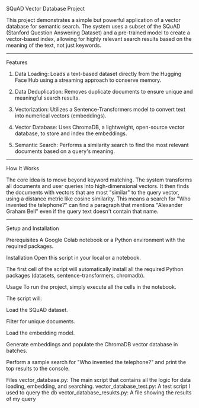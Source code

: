 SQuAD Vector Database Project

This project demonstrates a simple but powerful application of a vector database for semantic search. 
The system uses a subset of the SQuAD (Stanford Question Answering Dataset) and a pre-trained model to create a vector-based index, allowing for highly relevant search results based on the meaning of the text, not just keywords.

***************************************************************************************************************************************************************************************************************************************************************************************************

Features

1. Data Loading: Loads a text-based dataset directly from the Hugging Face Hub using a streaming approach to conserve memory.

2. Data Deduplication: Removes duplicate documents to ensure unique and meaningful search results.

3. Vectorization: Utilizes a Sentence-Transformers model to convert text into numerical vectors (embeddings).

4. Vector Database: Uses ChromaDB, a lightweight, open-source vector database, to store and index the embeddings.

5. Semantic Search: Performs a similarity search to find the most relevant documents based on a query's meaning.

***************************************************************************************************************************************************************************************************************************************************************************************************

How It Works

The core idea is to move beyond keyword matching. The system transforms all documents and user queries into high-dimensional vectors. It then finds the documents with vectors that are most "similar" to the query vector, using a distance metric like cosine similarity. This means a search for "Who invented the telephone?" can find a paragraph that mentions "Alexander Graham Bell" even if the query text doesn't contain that name.

***************************************************************************************************************************************************************************************************************************************************************************************************

Setup and Installation

Prerequisites
A Google Colab notebook or a Python environment with the required packages.

Installation
Open this script in your local or a notebook.

The first cell of the script will automatically install all the required Python packages (datasets, sentence-transformers, chromadb).

Usage
To run the project, simply execute all the cells in the notebook.

The script will:

Load the SQuAD dataset.

Filter for unique documents.

Load the embedding model.

Generate embeddings and populate the ChromaDB vector database in batches.

Perform a sample search for "Who invented the telephone?" and print the top results to the console.

Files
vector_database.py: The main script that contains all the logic for data loading, embedding, and searching.
vector_database_test.py: A test script I used to query the db
vector_database_resukts.py: A file showing the results of my query

